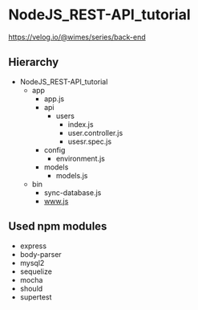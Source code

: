 # NodeJS_REST-API_tutorial
https://velog.io/@wimes/series/back-end

## Hierarchy

* NodeJS_REST-API_tutorial
  * app
    * app.js
    * api
      * users
        * index.js
        * user.controller.js
        * usesr.spec.js
    * config
      * environment.js
    * models
      * models.js
  * bin
    * sync-database.js
    * www.js

## Used npm modules

* express
* body-parser
* mysql2
* sequelize
* mocha
* should
* supertest


